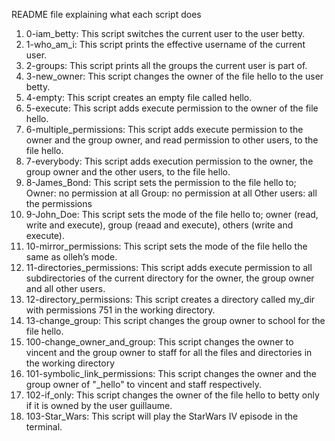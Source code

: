 README file explaining what each script does

1. 0-iam_betty: This script switches the current user to the user betty.
2. 1-who_am_i: This script prints the effective username of the current user.
3. 2-groups: This script prints all the groups the current user is part of.
4. 3-new_owner: This script changes the owner of the file hello to the user betty. 
5. 4-empty: This script creates an empty file called hello.
6. 5-execute: This script adds execute permission to the owner of the file hello.
7. 6-multiple_permissions: This script adds execute permission to the owner and the group owner, and read permission to other users, to the file hello.
8. 7-everybody: This script adds execution permission to the owner, the group owner and the other users, to the file hello.
9. 8-James_Bond: This script sets the permission to the file hello to; 
    Owner: no permission at all
    Group: no permission at all
    Other users: all the permissions
10. 9-John_Doe: This script sets the mode of the file hello to; owner (read, write and execute), group (reaad and execute), others (write and execute).
11. 10-mirror_permissions: This script sets the mode of the file hello the same as olleh’s mode.
12. 11-directories_permissions: This script adds execute permission to all subdirectories of the current directory for the owner, the group owner and all other users.
13. 12-directory_permissions: This script creates a directory called my_dir with permissions 751 in the working directory.
14. 13-change_group: This script changes the group owner to school for the file hello.
15. 100-change_owner_and_group: This script  changes the owner to vincent and the group owner to staff for all the files and directories in the working directory
16. 101-symbolic_link_permissions: This script changes the owner and the group owner of "_hello" to vincent and staff respectively. 
17. 102-if_only: This script changes the owner of the file hello to betty only if it is owned by the user guillaume.
18. 103-Star_Wars: This script will play the StarWars IV episode in the terminal.
